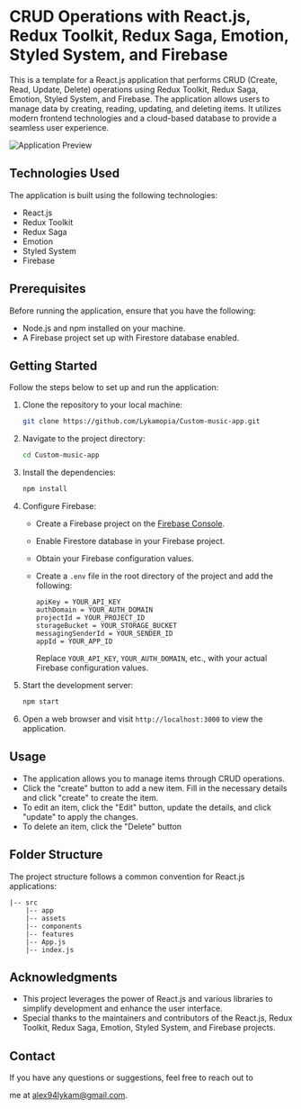 # CRUD Operations with React.js, Redux Toolkit, Redux Saga, Emotion, Styled System, and Firebase

This is a template for a React.js application that performs CRUD (Create, Read, Update, Delete) operations using Redux Toolkit, Redux Saga, Emotion, Styled System, and Firebase. The application allows users to manage data by creating, reading, updating, and deleting items. It utilizes modern frontend technologies and a cloud-based database to provide a seamless user experience.

![Application Preview](src/assets//Images/preview.png)

## Technologies Used

The application is built using the following technologies:

- React.js
- Redux Toolkit
- Redux Saga
- Emotion
- Styled System
- Firebase

## Prerequisites

Before running the application, ensure that you have the following:

- Node.js and npm installed on your machine.
- A Firebase project set up with Firestore database enabled.

## Getting Started

Follow the steps below to set up and run the application:

1. Clone the repository to your local machine:

   ```bash
   git clone https://github.com/Lykamopia/Custom-music-app.git
   ```

2. Navigate to the project directory:

   ```bash
   cd Custom-music-app
   ```

3. Install the dependencies:

   ```bash
   npm install
   ```

4. Configure Firebase:

   - Create a Firebase project on the [Firebase Console](https://console.firebase.google.com/).
   - Enable Firestore database in your Firebase project.
   - Obtain your Firebase configuration values.
   - Create a `.env` file in the root directory of the project and add the following:

     ```
     apiKey = YOUR_API_KEY
     authDomain = YOUR_AUTH_DOMAIN
     projectId = YOUR_PROJECT_ID
     storageBucket = YOUR_STORAGE_BUCKET
     messagingSenderId = YOUR_SENDER_ID
     appId = YOUR_APP_ID
     ```

     Replace `YOUR_API_KEY`, `YOUR_AUTH_DOMAIN`, etc., with your actual Firebase configuration values.

5. Start the development server:

   ```bash
   npm start
   ```

6. Open a web browser and visit `http://localhost:3000` to view the application.

## Usage

- The application allows you to manage items through CRUD operations.
- Click the "create" button to add a new item. Fill in the necessary details and click "create" to create the item.
- To edit an item, click the "Edit" button, update the details, and click "update" to apply the changes.
- To delete an item, click the "Delete" button 

## Folder Structure

The project structure follows a common convention for React.js applications:

```
|-- src
    |-- app
    |-- assets
    |-- components
    |-- features
    |-- App.js
    |-- index.js
```

## Acknowledgments

- This project leverages the power of React.js and various libraries to simplify development and enhance the user interface.
- Special thanks to the maintainers and contributors of the React.js, Redux Toolkit, Redux Saga, Emotion, Styled System, and Firebase projects.

## Contact

If you have any questions or suggestions, feel free to reach out to

 me at [alex94lykam@gmail.com](alex94lykam@gmail.com).

